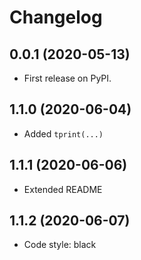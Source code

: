 Changelog
=========

0.0.1 (2020-05-13)
------------------
* First release on PyPI.

1.1.0 (2020-06-04)
------------------
* Added `tprint(...)`

1.1.1 (2020-06-06)
------------------
* Extended README

1.1.2 (2020-06-07)
------------------
* Code style: black